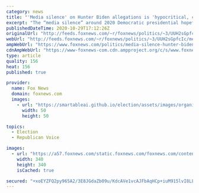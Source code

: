 ```yaml
---
category: news
title: "'Media silence' on Hunter Biden allegations is 'hypocritical, concerning to American people': Ronna McDaniel"
excerpt: "The “media silence” around 2020 Democratic presidential hopeful Joe Biden's suspicious ties with foreign businesses has been “hypocritical” and “concerning to the American people,” Republican National Committee Chairwoman Ronna McDaniel said Thursday."
publishedDateTime: 2020-10-29T17:12:26Z
originalUrl: "http://feeds.foxnews.com/~r/foxnews/politics/~3/UUH2sGpfcIc/media-silence-hunter-biden-allegations-hypocritical-ronna-mcdaniel"
webUrl: "http://feeds.foxnews.com/~r/foxnews/politics/~3/UUH2sGpfcIc/media-silence-hunter-biden-allegations-hypocritical-ronna-mcdaniel"
ampWebUrl: "https://www.foxnews.com/politics/media-silence-hunter-biden-allegations-hypocritical-ronna-mcdaniel.amp"
cdnAmpWebUrl: "https://www-foxnews-com.cdn.ampproject.org/c/s/www.foxnews.com/politics/media-silence-hunter-biden-allegations-hypocritical-ronna-mcdaniel.amp"
type: article
quality: 156
heat: 156
published: true

provider:
  name: Fox News
  domain: foxnews.com
  images:
    - url: "https://smartableai.github.io/election/assets/images/organizations/foxnews.com-50x50.jpg"
      width: 50
      height: 50

topics:
  - Election
  - Republican Voice

images:
  - url: "https://a57.foxnews.com/static.foxnews.com/foxnews.com/content/uploads/2020/10/340/340/image-5.png?ve=1&tl=1"
    width: 340
    height: 340
    isCached: true

secured: "+xoEYZFQ2py965A2/3E8JGdaZb09u/KdcAVe1vcAJFbAqHCp+iuM915lvI8LLOsczMs+8hv09JWZ/QSaDF1Rzxkt1YT4bUP9qHJGkyt1kskEziYh7KxkdEvsTyFqGQ3znDW5zaMg3VDZQXrZ9OqtCSFNt4DyUOQW8wyeudgtPRwNbdcWLxVQRgVFC4XXxQycvudtsqAPD8s7Ki/HcKBpOXnRpcjniN5izMil9PUO4edJvPl1YUBQF/QLVhMKg1qJKaEWuAXN5Tf1433jDhkxBdrQD3NslFZkPnA0/WMd/WazBRXhE1WejXAbEvYWNQtjViKvr+3BOCNL/Zol7WdSs/XRvwW3o+rjXGb/S4uFR7o=;mqxzTdxOo+mlgUZ5q92iIg=="
---
```


